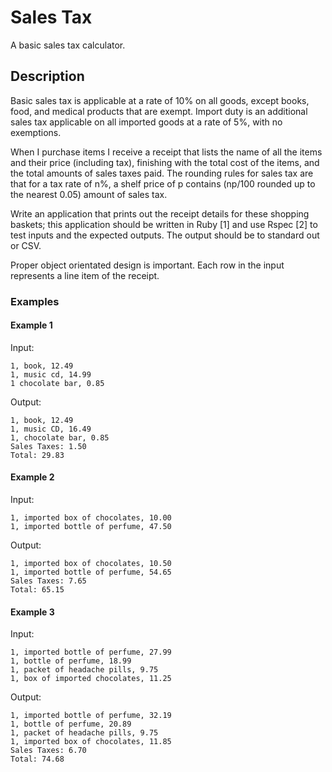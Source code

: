 Sales Tax
==========

A basic sales tax calculator.

## Description

Basic sales tax is applicable at a rate of 10% on all goods, except books, food, and medical products that are exempt. Import duty is an additional sales tax applicable on all imported goods at a rate of 5%, with no exemptions.

When I purchase items I receive a receipt that lists the name of all the items and their price (including tax), finishing with the total cost of the items, and the total amounts of sales taxes paid. The rounding rules for sales tax are that for a tax rate of n%, a shelf price of p contains (np/100 rounded up to the nearest 0.05) amount of sales tax.

Write an application that prints out the receipt details for these shopping baskets; this application should be written in Ruby [1] and use Rspec [2] to test inputs and the expected outputs. The output should be to standard out or CSV.

Proper object orientated design is important. Each row in the input represents a line item of the receipt.

### Examples

#### Example 1

Input:

    1, book, 12.49
    1, music cd, 14.99
    1 chocolate bar, 0.85

Output:

    1, book, 12.49
    1, music CD, 16.49
    1, chocolate bar, 0.85
    Sales Taxes: 1.50
    Total: 29.83

#### Example 2

Input:

    1, imported box of chocolates, 10.00
    1, imported bottle of perfume, 47.50

Output:

    1, imported box of chocolates, 10.50
    1, imported bottle of perfume, 54.65
    Sales Taxes: 7.65
    Total: 65.15

#### Example 3

Input:

    1, imported bottle of perfume, 27.99
    1, bottle of perfume, 18.99
    1, packet of headache pills, 9.75
    1, box of imported chocolates, 11.25

Output:

    1, imported bottle of perfume, 32.19
    1, bottle of perfume, 20.89
    1, packet of headache pills, 9.75
    1, imported box of chocolates, 11.85
    Sales Taxes: 6.70
    Total: 74.68
